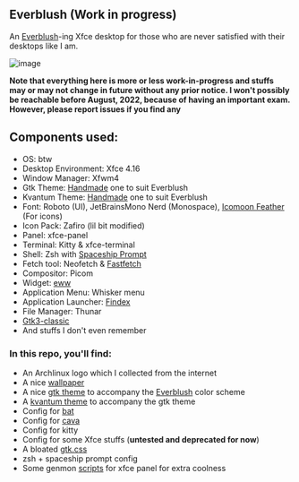 ## Everblush (Work in progress)
An [Everblush](https://github.com/Everblush)-ing Xfce desktop for those who are never satisfied with their desktops like I am.

![image](https://user-images.githubusercontent.com/86041547/167406196-5c170632-217e-40d1-b021-a2f1013178e1.png)

**Note that everything here is more or less work-in-progress and stuffs may or may not change in future without any prior notice. I won't possibly be reachable before August, 2022, because of having an important exam. However, please report issues if you find any**

## Components used:
- OS: btw
- Desktop Environment: Xfce 4.16
- Window Manager: Xfwm4
- Gtk Theme: [Handmade](https://github.com/mehedirm6244/My_XFCE_dotties/tree/Everblush/Dotfiles/.themes) one to suit Everblush
- Kvantum Theme: [Handmade](https://github.com/mehedirm6244/My_XFCE_dotties/tree/Everblush/Dotfiles/.config/Kvantum/Everblush) one to suit Everblush
- Font: Roboto (UI), JetBrainsMono Nerd (Monospace), [Icomoon Feather](https://github.com/mehedirm6244/My_XFCE_dotties/tree/Everblush/Dotfiles/.local/share/fonts) (For icons)
- Icon Pack: Zafiro (lil bit modified)
- Panel: xfce-panel
- Terminal: Kitty & xfce-terminal
- Shell: Zsh with [Spaceship Prompt](https://github.com/spaceship-prompt/spaceship-prompt)
- Fetch tool: Neofetch & [Fastfetch](https://github.com/LinusDierheimer/fastfetch)
- Compositor: Picom
- Widget: [eww](https://github.com/elkowar/eww)
- Application Menu: Whisker menu
- Application Launcher: [Findex](https://github.com/mdgaziur/findex)
- File Manager: Thunar
- [Gtk3-classic](https://github.com/lah7/gtk3-classic)
- And stuffs I don't even remember

### In this repo, you'll find:
- An Archlinux logo which I collected from the internet
- A nice [wallpaper](https://github.com/mehedirm6244/My_XFCE_dotties/blob/Everblush/Dotfiles/.assets/wallpaper.jpg)
- A nice [gtk theme](https://github.com/mehedirm6244/My_XFCE_dotties/tree/Everblush/Dotfiles/.themes) to accompany the [Everblush](https://github.com/Everblush) color scheme
- A [kvantum theme](https://github.com/mehedirm6244/My_XFCE_dotties/tree/Everblush/Dotfiles/.config/Kvantum/Everblush) to accompany the gtk theme
- Config for [bat](https://github.com/sharkdp/bat)
- Config for [cava](https://github.com/karlstav/cava)
- Config for kitty
- Config for some Xfce stuffs (**untested and deprecated for now**)
- A bloated [gtk.css](https://github.com/mehedirm6244/My_XFCE_dotties/blob/Everblush/Dotfiles/.config/gtk-3.0/gtk.css)
- zsh + spaceship prompt config
- Some genmon [scripts](https://github.com/mehedirm6244/My_XFCE_dotties/tree/Everblush/Dotfiles/.scripts/genmon-scripts) for xfce panel for extra coolness
